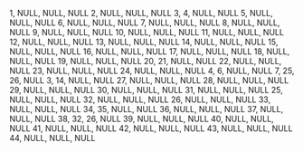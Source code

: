 1, NULL, NULL, NULL
2, NULL, NULL, NULL
3, 4, NULL, NULL
5, NULL, NULL, NULL
6, NULL, NULL, NULL
7, NULL, NULL, NULL
8, NULL, NULL, NULL
9, NULL, NULL, NULL
10, NULL, NULL, NULL
11, NULL, NULL, NULL
12, NULL, NULL, NULL
13, NULL, NULL, NULL
14, NULL, NULL, NULL
15, NULL, NULL, NULL
16, NULL, NULL, NULL
17, NULL, NULL, NULL
18, NULL, NULL, NULL
19, NULL, NULL, NULL
20, 21, NULL, NULL
22, NULL, NULL, NULL
23, NULL, NULL, NULL
24, NULL, NULL, NULL
4, 6, NULL, NULL
7, 25, 26, NULL
3, 14, NULL, NULL
27, NULL, NULL, NULL
28, NULL, NULL, NULL
29, NULL, NULL, NULL
30, NULL, NULL, NULL
31, NULL, NULL, NULL
25, NULL, NULL, NULL
32, NULL, NULL, NULL
26, NULL, NULL, NULL
33, NULL, NULL, NULL
34, 35, NULL, NULL
36, NULL, NULL, NULL
37, NULL, NULL, NULL
38, 32, 26, NULL
39, NULL, NULL, NULL
40, NULL, NULL, NULL
41, NULL, NULL, NULL
42, NULL, NULL, NULL
43, NULL, NULL, NULL
44, NULL, NULL, NULL

